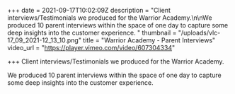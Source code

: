 +++
date = 2021-09-17T10:02:09Z
description = "Client interviews/Testimonials we produced for the Warrior Academy.\n\nWe produced 10 parent interviews within the space of one day to capture some deep insights into the customer experience. "
thumbnail = "/uploads/vlc-17_09_2021-12_13_10.png"
title = "Warrior Academy - Parent Interviews"
video_url = "https://player.vimeo.com/video/607304334"

+++
Client interviews/Testimonials we produced for the Warrior Academy.

We produced 10 parent interviews within the space of one day to capture some deep insights into the customer experience.